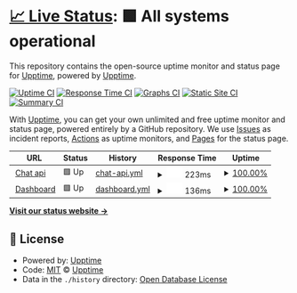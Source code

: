 # [📈 Live Status](https://upptime.github.io/upptime): <!--live status--> **🟩 All systems operational**

This repository contains the open-source uptime monitor and status page for [Upptime](https://upptime.js.org), powered by [Upptime](https://github.com/upptime/upptime).

[![Uptime CI](https://github.com/upptime/upptime/workflows/Uptime%20CI/badge.svg)](https://github.com/upptime/upptime/actions?query=workflow%3A%22Uptime+CI%22)
[![Response Time CI](https://github.com/upptime/upptime/workflows/Response%20Time%20CI/badge.svg)](https://github.com/upptime/upptime/actions?query=workflow%3A%22Response+Time+CI%22)
[![Graphs CI](https://github.com/upptime/upptime/workflows/Graphs%20CI/badge.svg)](https://github.com/upptime/upptime/actions?query=workflow%3A%22Graphs+CI%22)
[![Static Site CI](https://github.com/upptime/upptime/workflows/Static%20Site%20CI/badge.svg)](https://github.com/upptime/upptime/actions?query=workflow%3A%22Static+Site+CI%22)
[![Summary CI](https://github.com/upptime/upptime/workflows/Summary%20CI/badge.svg)](https://github.com/upptime/upptime/actions?query=workflow%3A%22Summary+CI%22)

With [Upptime](https://upptime.js.org), you can get your own unlimited and free uptime monitor and status page, powered entirely by a GitHub repository. We use [Issues](https://github.com/upptime/upptime/issues) as incident reports, [Actions](https://github.com/upptime/upptime/actions) as uptime monitors, and [Pages](https://upptime.github.io/upptime) for the status page.

<!--start: status pages-->
<!-- This summary is generated by Upptime (https://github.com/upptime/upptime) -->
<!-- Do not edit this manually, your changes will be overwritten -->
<!-- prettier-ignore -->
| URL | Status | History | Response Time | Uptime |
| --- | ------ | ------- | ------------- | ------ |
| <img alt="" src="https://favicons.githubusercontent.com/inkpen-chat-api-production.up.railway.app" height="13"> [Chat api](https://inkpen-chat-api-production.up.railway.app/) | 🟩 Up | [chat-api.yml](https://github.com/inkpen-inc/uptime/commits/HEAD/history/chat-api.yml) | <details><summary><img alt="Response time graph" src="./graphs/chat-api/response-time-week.png" height="20"> 223ms</summary><br><a href="https://upptime.github.io/upptime/history/chat-api"><img alt="Response time 223" src="https://img.shields.io/endpoint?url=https%3A%2F%2Fraw.githubusercontent.com%2Finkpen-inc%2Fuptime%2FHEAD%2Fapi%2Fchat-api%2Fresponse-time.json"></a><br><a href="https://upptime.github.io/upptime/history/chat-api"><img alt="24-hour response time 160" src="https://img.shields.io/endpoint?url=https%3A%2F%2Fraw.githubusercontent.com%2Finkpen-inc%2Fuptime%2FHEAD%2Fapi%2Fchat-api%2Fresponse-time-day.json"></a><br><a href="https://upptime.github.io/upptime/history/chat-api"><img alt="7-day response time 223" src="https://img.shields.io/endpoint?url=https%3A%2F%2Fraw.githubusercontent.com%2Finkpen-inc%2Fuptime%2FHEAD%2Fapi%2Fchat-api%2Fresponse-time-week.json"></a><br><a href="https://upptime.github.io/upptime/history/chat-api"><img alt="30-day response time 223" src="https://img.shields.io/endpoint?url=https%3A%2F%2Fraw.githubusercontent.com%2Finkpen-inc%2Fuptime%2FHEAD%2Fapi%2Fchat-api%2Fresponse-time-month.json"></a><br><a href="https://upptime.github.io/upptime/history/chat-api"><img alt="1-year response time 223" src="https://img.shields.io/endpoint?url=https%3A%2F%2Fraw.githubusercontent.com%2Finkpen-inc%2Fuptime%2FHEAD%2Fapi%2Fchat-api%2Fresponse-time-year.json"></a></details> | <details><summary><a href="https://upptime.github.io/upptime/history/chat-api">100.00%</a></summary><a href="https://upptime.github.io/upptime/history/chat-api"><img alt="All-time uptime 100.00%" src="https://img.shields.io/endpoint?url=https%3A%2F%2Fraw.githubusercontent.com%2Finkpen-inc%2Fuptime%2FHEAD%2Fapi%2Fchat-api%2Fuptime.json"></a><br><a href="https://upptime.github.io/upptime/history/chat-api"><img alt="24-hour uptime 100.00%" src="https://img.shields.io/endpoint?url=https%3A%2F%2Fraw.githubusercontent.com%2Finkpen-inc%2Fuptime%2FHEAD%2Fapi%2Fchat-api%2Fuptime-day.json"></a><br><a href="https://upptime.github.io/upptime/history/chat-api"><img alt="7-day uptime 100.00%" src="https://img.shields.io/endpoint?url=https%3A%2F%2Fraw.githubusercontent.com%2Finkpen-inc%2Fuptime%2FHEAD%2Fapi%2Fchat-api%2Fuptime-week.json"></a><br><a href="https://upptime.github.io/upptime/history/chat-api"><img alt="30-day uptime 100.00%" src="https://img.shields.io/endpoint?url=https%3A%2F%2Fraw.githubusercontent.com%2Finkpen-inc%2Fuptime%2FHEAD%2Fapi%2Fchat-api%2Fuptime-month.json"></a><br><a href="https://upptime.github.io/upptime/history/chat-api"><img alt="1-year uptime 100.00%" src="https://img.shields.io/endpoint?url=https%3A%2F%2Fraw.githubusercontent.com%2Finkpen-inc%2Fuptime%2FHEAD%2Fapi%2Fchat-api%2Fuptime-year.json"></a></details>
| <img alt="" src="https://favicons.githubusercontent.com/spring-dream-2197.fly.dev" height="13"> [Dashboard](https://spring-dream-2197.fly.dev) | 🟩 Up | [dashboard.yml](https://github.com/inkpen-inc/uptime/commits/HEAD/history/dashboard.yml) | <details><summary><img alt="Response time graph" src="./graphs/dashboard/response-time-week.png" height="20"> 136ms</summary><br><a href="https://upptime.github.io/upptime/history/dashboard"><img alt="Response time 136" src="https://img.shields.io/endpoint?url=https%3A%2F%2Fraw.githubusercontent.com%2Finkpen-inc%2Fuptime%2FHEAD%2Fapi%2Fdashboard%2Fresponse-time.json"></a><br><a href="https://upptime.github.io/upptime/history/dashboard"><img alt="24-hour response time 114" src="https://img.shields.io/endpoint?url=https%3A%2F%2Fraw.githubusercontent.com%2Finkpen-inc%2Fuptime%2FHEAD%2Fapi%2Fdashboard%2Fresponse-time-day.json"></a><br><a href="https://upptime.github.io/upptime/history/dashboard"><img alt="7-day response time 136" src="https://img.shields.io/endpoint?url=https%3A%2F%2Fraw.githubusercontent.com%2Finkpen-inc%2Fuptime%2FHEAD%2Fapi%2Fdashboard%2Fresponse-time-week.json"></a><br><a href="https://upptime.github.io/upptime/history/dashboard"><img alt="30-day response time 136" src="https://img.shields.io/endpoint?url=https%3A%2F%2Fraw.githubusercontent.com%2Finkpen-inc%2Fuptime%2FHEAD%2Fapi%2Fdashboard%2Fresponse-time-month.json"></a><br><a href="https://upptime.github.io/upptime/history/dashboard"><img alt="1-year response time 136" src="https://img.shields.io/endpoint?url=https%3A%2F%2Fraw.githubusercontent.com%2Finkpen-inc%2Fuptime%2FHEAD%2Fapi%2Fdashboard%2Fresponse-time-year.json"></a></details> | <details><summary><a href="https://upptime.github.io/upptime/history/dashboard">100.00%</a></summary><a href="https://upptime.github.io/upptime/history/dashboard"><img alt="All-time uptime 100.00%" src="https://img.shields.io/endpoint?url=https%3A%2F%2Fraw.githubusercontent.com%2Finkpen-inc%2Fuptime%2FHEAD%2Fapi%2Fdashboard%2Fuptime.json"></a><br><a href="https://upptime.github.io/upptime/history/dashboard"><img alt="24-hour uptime 100.00%" src="https://img.shields.io/endpoint?url=https%3A%2F%2Fraw.githubusercontent.com%2Finkpen-inc%2Fuptime%2FHEAD%2Fapi%2Fdashboard%2Fuptime-day.json"></a><br><a href="https://upptime.github.io/upptime/history/dashboard"><img alt="7-day uptime 100.00%" src="https://img.shields.io/endpoint?url=https%3A%2F%2Fraw.githubusercontent.com%2Finkpen-inc%2Fuptime%2FHEAD%2Fapi%2Fdashboard%2Fuptime-week.json"></a><br><a href="https://upptime.github.io/upptime/history/dashboard"><img alt="30-day uptime 100.00%" src="https://img.shields.io/endpoint?url=https%3A%2F%2Fraw.githubusercontent.com%2Finkpen-inc%2Fuptime%2FHEAD%2Fapi%2Fdashboard%2Fuptime-month.json"></a><br><a href="https://upptime.github.io/upptime/history/dashboard"><img alt="1-year uptime 100.00%" src="https://img.shields.io/endpoint?url=https%3A%2F%2Fraw.githubusercontent.com%2Finkpen-inc%2Fuptime%2FHEAD%2Fapi%2Fdashboard%2Fuptime-year.json"></a></details>

<!--end: status pages-->

[**Visit our status website →**](https://upptime.github.io/upptime)

## 📄 License

- Powered by: [Upptime](https://github.com/upptime/upptime)
- Code: [MIT](./LICENSE) © [Upptime](https://upptime.js.org)
- Data in the `./history` directory: [Open Database License](https://opendatacommons.org/licenses/odbl/1-0/)

